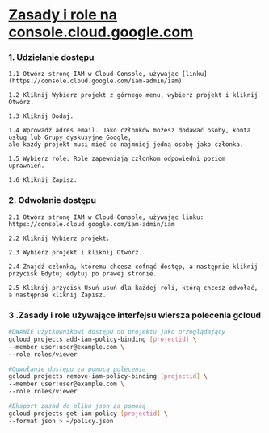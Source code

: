 # [Zasady i role na console.cloud.google.com](https://szkolachmury.pl/google-cloud-platform-droga-architekta/tydzien-4-cloud-identity-and-access-management/managing-roles-and-permissions-hands-on/)

### 1. Udzielanie dostępu
    1.1 Otwórz stronę IAM w Cloud Console, używając [linku](https://console.cloud.google.com/iam-admin/iam)

    1.2 Kliknij Wybierz projekt z górnego menu, wybierz projekt i kliknij Otwórz.

    1.3 Kliknij Dodaj.
    
    1.4 Wprowadź adres email. Jako członków możesz dodawać osoby, konta usług lub Grupy dyskusyjne Google, 
    ale każdy projekt musi mieć co najmniej jedną osobę jako członka.
    
    1.5 Wybierz rolę. Role zapewniają członkom odpowiedni poziom uprawnień.

    1.6 Kliknij Zapisz.

### 2. Odwołanie dostępu
    2.1 Otwórz stronę IAM w Cloud Console, używając linku: https://console.cloud.google.com/iam-admin/iam
    
    2.2 Kliknij Wybierz projekt.
    
    2.3 Wybierz projekt i kliknij Otwórz.
    
    2.4 Znajdź członka, któremu chcesz cofnąć dostęp, a następnie kliknij przycisk Edytuj edytuj po prawej stronie.
    
    2.5 Kliknij przycisk Usuń usuń dla każdej roli, którą chcesz odwołać, a następnie kliknij Zapisz.
    
### 3 .Zasady i role używające interfejsu wiersza polecenia gcloud
```bash
#DWANIE użytkownikowi dostępU do projektu jako przeglądający
gcloud projects add-iam-policy-binding [projectid] \
--member user:user@example.com \
--role roles/viewer

#Odwołanie dostępu za pomocą polecenia
gcloud projects remove-iam-policy-binding [projectid] \
--member user:user@example.com \
--role roles/viewer

#Eksport zasad do pliku json za pomocą
gcloud projects get-iam-policy [projectid] \
--format json > ~/policy.json
```